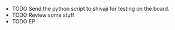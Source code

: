 - TODO Send the python script to shivaji for testing on the board.
- TODO Review some stuff
- TODO EP